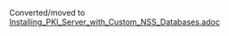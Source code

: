 Converted/moved to [Installing_PKI_Server_with_Custom_NSS_Databases.adoc](../server/Installing_PKI_Server_with_Custom_NSS_Databases.adoc)